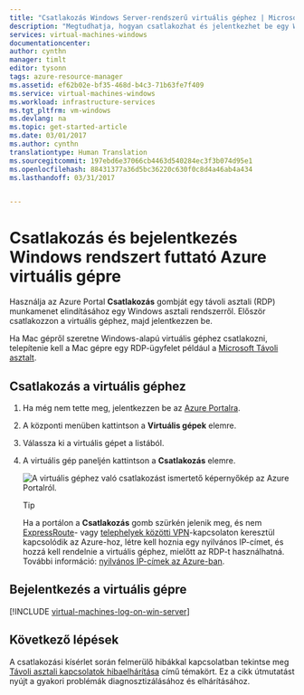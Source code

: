 ```yaml
---
title: "Csatlakozás Windows Server-rendszerű virtuális géphez | Microsoft Docs"
description: "Megtudhatja, hogyan csatlakozhat és jelentkezhet be egy Windows virtuális gépre az Azure Portal és a Resource Manager-alapú üzemi modell használatával."
services: virtual-machines-windows
documentationcenter: 
author: cynthn
manager: timlt
editor: tysonn
tags: azure-resource-manager
ms.assetid: ef62b02e-bf35-468d-b4c3-71b63fe7f409
ms.service: virtual-machines-windows
ms.workload: infrastructure-services
ms.tgt_pltfrm: vm-windows
ms.devlang: na
ms.topic: get-started-article
ms.date: 03/01/2017
ms.author: cynthn
translationtype: Human Translation
ms.sourcegitcommit: 197ebd6e37066cb4463d540284ec3f3b074d95e1
ms.openlocfilehash: 88431377a36d5bc36220c630f0c8d4a46ab4a434
ms.lasthandoff: 03/31/2017


---
```

# <a name="how-to-connect-and-log-on-to-an-azure-virtual-machine-running-windows"></a>Csatlakozás és bejelentkezés Windows rendszert futtató Azure virtuális gépre
Használja az Azure Portal **Csatlakozás** gombját egy távoli asztali (RDP) munkamenet elindításához egy Windows asztali rendszerről. Először csatlakozzon a virtuális géphez, majd jelentkezzen be.

Ha Mac gépről szeretne Windows-alapú virtuális géphez csatlakozni, telepítenie kell a Mac gépre egy RDP-ügyfelet például a [Microsoft Távoli asztalt](https://itunes.apple.com/app/microsoft-remote-desktop/id715768417).

## <a name="connect-to-the-virtual-machine"></a>Csatlakozás a virtuális géphez
1. Ha még nem tette meg, jelentkezzen be az [Azure Portalra](https://portal.azure.com/).
2. A központi menüben kattintson a **Virtuális gépek** elemre.
3. Válassza ki a virtuális gépet a listából.
4. A virtuális gép paneljén kattintson a **Csatlakozás** elemre.
   
    ![A virtuális géphez való csatlakozást ismertető képernyőkép az Azure Portalról.](./media/connect-logon/connect.png)
   
   > [!TIP]
   > Ha a portálon a **Csatlakozás** gomb szürkén jelenik meg, és nem [ExpressRoute](../../expressroute/expressroute-introduction.md)- vagy [telephelyek közötti VPN](../../vpn-gateway/vpn-gateway-howto-site-to-site-resource-manager-portal.md)-kapcsolaton keresztül kapcsolódik az Azure-hoz, létre kell hoznia egy nyilvános IP-címet, és hozzá kell rendelnie a virtuális géphez, mielőtt az RDP-t használhatná. További információ: [nyilvános IP-címek az Azure-ban](../../virtual-network/virtual-network-ip-addresses-overview-arm.md).
   > 
   > 

## <a name="log-on-to-the-virtual-machine"></a>Bejelentkezés a virtuális gépre
[!INCLUDE [virtual-machines-log-on-win-server](../../../includes/virtual-machines-log-on-win-server.md)]

## <a name="next-steps"></a>Következő lépések
A csatlakozási kísérlet során felmerülő hibákkal kapcsolatban tekintse meg [Távoli asztali kapcsolatok hibaelhárítása](troubleshoot-rdp-connection.md?toc=%2fazure%2fvirtual-machines%2fwindows%2ftoc.json) című témakört. Ez a cikk útmutatást nyújt a gyakori problémák diagnosztizálásához és elhárításához.


